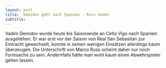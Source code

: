 ```yaml
---
layout: post
title:  Demidov geht nach Spanien - Russ kommt
subtitle:  
---
```


Vadim Demidov wurde heute bis Saisonende an Celta Vigo nach Spanien ausgeliehen. Er war erst vor der Saison von Real San Sebastian zur Eintracht gewechselt, konnte in seinen wenigen Einsätzen allerdings kaum überzeugen. Die Unterschrift von Marco Russ scheint daher nur noch Formsache zu sein. Andernfalls hätte man wohl kaum einen Abwehrspieler gehen lassen.


